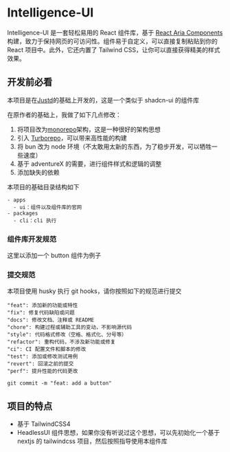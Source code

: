 # Intelligence-UI

<insert OG>

Intelligence-UI 是一套轻松易用的 React 组件库，基于 [React Aria Components](https://react-spectrum.adobe.com/react-aria/getting-started.html?ref=getjustd.com) 构建，致力于保持网页的可访问性。组件易于自定义，可以直接复制粘贴到你的 React 项目中。此外，它还内置了 Tailwind CSS，让你可以直接获得精美的样式效果。

## 开发前必看

本项目是在[Justd](https://github.com/irsyadadl/justd/)的基础上开发的，这是一个类似于 shadcn-ui 的组件库

在原作者的基础上，我做了如下几点修改：

1. 将项目改为[monorepo](https://monorepo.tools/)架构，这是一种很好的架构思想
2. 引入 [Turborepo](https://turbo.build/)，可以带来高性能的构建
3. 将 bun 改为 node 环境（不太敢用太新的东西，为了稳步开发，可以牺牲一些速度）
4. 基于 adventureX 的需要，进行组件样式和逻辑的调整
5. 添加缺失的依赖

本项目的基础目录结构如下

```
- apps
  - ui：组件以及组件库的官网
- packages
  - cli：cli 执行
```

### 组件库开发规范

这里以添加一个 button 组件为例子

### 提交规范

本项目使用 husky 执行 git hooks，请你按照如下的规范进行提交

```
"feat": 添加新的功能或特性
"fix": 修复代码缺陷或问题
"docs": 修改文档、注释或 README
"chore": 构建过程或辅助工具的变动，不影响源代码
"style": 代码格式修改（空格、格式化、分号等）
"refactor": 重构代码，不涉及新功能或修复
"ci": CI 配置文件和脚本的修改
"test": 添加或修改测试用例
"revert": 回滚之前的提交
"perf": 提升性能的代码更改

git commit -m "feat: add a button"
```

## 项目的特点

- 基于 TailwindCSS4
- HeadlessUI 组件思想，如果你没有听说过这个思想，可以先初始化一个基于 nextjs 的 tailwindcss 项目，然后按照指导使用本组件库
